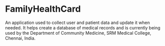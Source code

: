 # FamilyHealthCard
An application used to collect user and patient data and update it when needed. It helps create a database of medical records and is currently being used by the Department of Community Medicine, SRM Medical College, Chennai, India.
